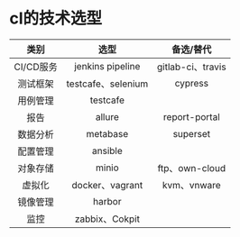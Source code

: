 # cl的技术选型

|类别|选型|备选/替代|
| :-----: |:-----:| :-----:|
|CI/CD服务|jenkins pipeline|gitlab-ci、travis|
|测试框架|testcafe、selenium|cypress|
|用例管理|testcafe||
|报告|allure|report-portal|
|数据分析|metabase|superset|
|配置管理|ansible||
|对象存储|minio|ftp、own-cloud|
|虚拟化|docker、vagrant|kvm、vnware|
|镜像管理|harbor||
|监控|zabbix、Cokpit||